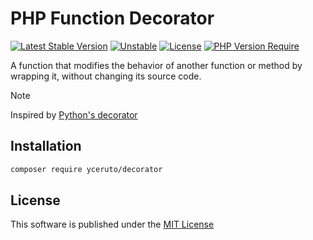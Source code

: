 # PHP Function Decorator

[![Latest Stable Version](https://poser.pugx.org/yceruto/decorator/v?v=1)](https://packagist.org/packages/yceruto/decorator)
[![Unstable](http://poser.pugx.org/yceruto/decorator/v/unstable)](https://packagist.org/packages/yceruto/decorator)
[![License](https://poser.pugx.org/yceruto/decorator/license)](https://packagist.org/packages/yceruto/decorator)
[![PHP Version Require](https://poser.pugx.org/yceruto/decorator/require/php)](https://packagist.org/packages/yceruto/decorator)

A function that modifies the behavior of another function or method by wrapping it, without changing its source code.

> [!NOTE]
> Inspired by [Python's decorator](https://peps.python.org/pep-0318/)

## Installation

```bash
composer require yceruto/decorator
```

## License

This software is published under the [MIT License](LICENSE)
